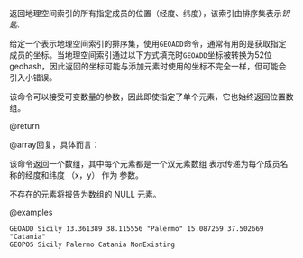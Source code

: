 返回地理空间索引的所有指定成员的位置（经度、纬度），该索引由排序集表示*钥匙*.

给定一个表示地理空间索引的排序集，使用`GEOADD`命令，通常有用的是获取指定成员的坐标。当地理空间索引通过以下方式填充时`GEOADD`坐标被转换为52位geohash，因此返回的坐标可能与添加元素时使用的坐标不完全一样，但可能会引入小错误。

该命令可以接受可变数量的参数，因此即使指定了单个元素，它也始终返回位置数组。

@return

@array回复，具体而言：

该命令返回一个数组，其中每个元素都是一个双元素数组
表示传递为每个成员名称的经度和纬度 （x，y） 作为
参数。

不存在的元素将报告为数组的 NULL 元素。

@examples

```cli
GEOADD Sicily 13.361389 38.115556 "Palermo" 15.087269 37.502669 "Catania"
GEOPOS Sicily Palermo Catania NonExisting
```
